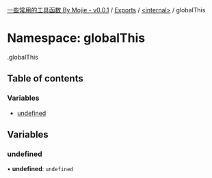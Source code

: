 [一些常用的工具函数 By Mojie - v0.0.1](../README.md) / [Exports](../modules.md) / [<internal\>](internal_.md) / globalThis

# Namespace: globalThis

[<internal>](internal_.md).globalThis

## Table of contents

### Variables

- [undefined](internal_.globalThis.md#undefined)

## Variables

### undefined

• **undefined**: `undefined`
